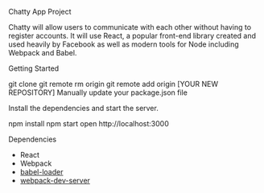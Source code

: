 
Chatty App Project

Chatty will allow users to communicate with each other without having to register accounts. It will use React, a popular front-end library created and used heavily by Facebook as well as modern tools for Node including Webpack and Babel.



Getting Started

git clone
git remote rm origin
git remote add origin [YOUR NEW REPOSITORY]
Manually update your package.json file


Install the dependencies and start the server.

npm install
npm start
open http://localhost:3000


Dependencies

* React
* Webpack
* [babel-loader](https://github.com/babel/babel-loader)
* [webpack-dev-server](https://github.com/webpack/webpack-dev-server)
